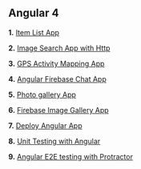 ## Angular 4

**1.** [Item List App](https://www.youtube.com/watch?v=-bMdCxCmDRk)

**2.** [Image Search App with Http](https://www.youtube.com/watch?v=umiW-pfbB5c)

**3.** [GPS Activity Mapping App](https://www.youtube.com/watch?v=EHdSb279Lzg)

**4.** [Angular Firebase Chat App](https://www.youtube.com/watch?v=IVaek-TWE9I)

**5.** [Photo gallery App](https://www.youtube.com/watch?v=V5-CIZTLyvw)

**6.** [Firebase Image Gallery App](https://www.youtube.com/watch?v=VkxMmRjPx7k)

**7.** [Deploy Angular App](https://www.youtube.com/watch?v=nxV3weqMzYo)

**8.** [Unit Testing with Angular](https://www.youtube.com/watch?v=Yod3tBt0beM)

**9.** [Angular E2E testing with Protractor](https://www.youtube.com/watch?v=LCSwmJwRU1U)
